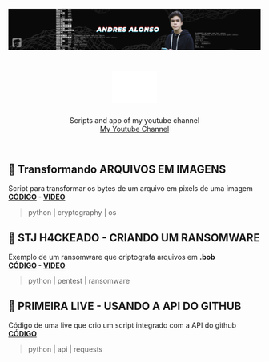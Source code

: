 <img src="banner-small.jpg"></img>
<h1 align="center">
  <img width=90 src=icon.png></img><br>
  <!--Andres Alonso-->
</h1>
<p align="center">
  Scripts and app of my youtube channel<br>
  <a href=https://youtube.com/AndresAlonsoCanal>
   My Youtube Channel
  </a>
</p>


<br>

## 📄 Transformando ARQUIVOS EM IMAGENS
Script para transformar os bytes de um arquivo em pixels de uma imagem  
**[CÓDIGO](/RGB-Crypto/) - [VIDEO](https://www.youtube.com/watch?v=Vb2g05Kv_5A)**
> python | cryptography | os

 
## 📄 STJ H4CKEADO - CRIANDO UM RANSOMWARE  
Exemplo de um ransomware que criptografa arquivos em **.bob**  
**[CÓDIGO](/BOB-Ransomware/) - [VIDEO](https://www.youtube.com/watch?v=ELas5noeXiU)**
> python | pentest | ransomware


## 📄 PRIMEIRA LIVE - USANDO A API DO GITHUB
Código de uma live que crio um script integrado com a API do github  
**[CÓDIGO](/API-Github/)<!-- - [VIDEO](https://www.youtube.com/watch?v=ELas5noeXiU)-->**
> python | api | requests
